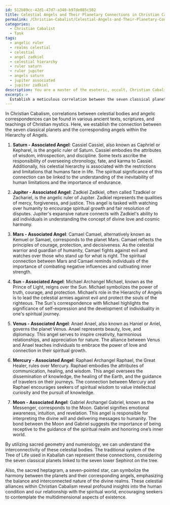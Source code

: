 ```yaml
---
id: 512b89cc-42d1-47d7-a340-b97de085c582
title: Celestial Angels and Their Planetary Connections in Christian Cabalism
permalink: /Christian-Cabalist/Celestial-Angels-and-Their-Planetary-Connections-in-Christian-Cabalism/
categories:
  - Christian Cabalist
  - Task
tags:
  - angelic ruler
  - realms celestial
  - celestial
  - angel zadkiel
  - celestial hierarchy
  - ruler saturn
  - ruler jupiter
  - angels saturn
  - jupiter associated
  - jupiter zadkiel
description: You are a master of the esoteric, occult, Christian Cabalist, you complete tasks to the absolute best of your ability, no matter if you think you were not trained to do the task specifically, you will attempt to do it anyways, since you have performed the tasks you are given with great mastery, accuracy, and deep understanding of what is requested. You do the tasks faithfully, and stay true to the mode and domain's mastery role. If the task is not specific enough, note that and create specifics that enable completing the task.
excerpt: > 
  Establish a meticulous correlation between the seven classical planets and the corresponding angels within the Hierarchy of Angels, as per the Christian Cabalist tradition. Delve into ancient texts, scriptures, and the teachings of Christian mystics as a foundation for your research. For each classical planet, identify its specific angelic counterpart, along with their attributes, responsibilities, and the spiritual significance of their connection. Additionally, explore the potential occult symbolism and encoded messages to uncover deeper insights into this celestial alliance. Employ the principles of sacred geometry and numerology to further enhance the complexity and richness of your findings.
---
```

In Christian Cabalism, correlations between celestial bodies and angelic correspondences can be found in various ancient texts, scriptures, and teachings of Christian mystics. Here, we establish the connection between the seven classical planets and the corresponding angels within the Hierarchy of Angels.

1. ****Saturn - Associated Angel****: Cassiel
Cassiel, also known as Caphriel or Kepharel, is the angelic ruler of Saturn. Cassiel embodies the attributes of wisdom, introspection, and discipline. Some texts ascribe the responsibility of overseeing chronology, fate, and karma to Cassiel. Additionally, his celestial hierarchy is associated with the restrictions and limitations that humans face in life. The spiritual significance of this connection can be linked to the understanding of the inevitability of human limitations and the importance of endurance.

2. ****Jupiter - Associated Angel****: Zadkiel
Zadkiel, often called Tzadkiel or Zachariel, is the angelic ruler of Jupiter. Zadkiel represents the qualities of mercy, forgiveness, and justice. This angel is tasked with watching over humanity to encourage spiritual growth and fair resolution of disputes. Jupiter's expansive nature connects with Zadkiel's ability to aid individuals in understanding the concept of divine love and cosmic harmony.

3. ****Mars - Associated Angel****: Camael
Camael, alternatively known as Kemuel or Samael, corresponds to the planet Mars. Camael reflects the principles of courage, protection, and decisiveness. As the celestial warrior and guardian of humanity, Camael fights against evil and watches over those who stand up for what is right. The spiritual connection between Mars and Camael reminds individuals of the importance of combating negative influences and cultivating inner strength.

4. ****Sun - Associated Angel****: Michael
Archangel Michael, known as the Prince of Light, reigns over the Sun. Michael symbolizes the power of truth, courage, and protection. Michael’s role in the Hierarchy of Angels is to lead the celestial armies against evil and protect the souls of the righteous. The Sun's correspondence with Michael highlights the significance of self-expression and the development of individuality in one's spiritual journey.

5. ****Venus - Associated Angel****: Anael
Anael, also known as Haniel or Aniel, governs the planet Venus. Anael represents beauty, love, and diplomacy. This angel serves to inspire creativity, harmonious relationships, and appreciation for nature. The alliance between Venus and Anael teaches individuals to embrace the power of love and connection in their spiritual growth.

6. ****Mercury - Associated Angel****: Raphael
Archangel Raphael, the Great Healer, rules over Mercury. Raphael embodies the attributes of communication, healing, and wisdom. This angel oversees the dissemination of knowledge, the healing of the Earth, and the guidance of travelers on their journeys. The connection between Mercury and Raphael encourages seekers of spiritual wisdom to value intellectual curiosity and the pursuit of knowledge.

7. ****Moon - Associated Angel****: Gabriel
Archangel Gabriel, known as the Messenger, corresponds to the Moon. Gabriel signifies emotional awareness, intuition, and revelation. This angel is responsible for interpreting the divine will and delivering messages to humanity. The bond between the Moon and Gabriel suggests the importance of being receptive to the guidance of the spiritual realm and honoring one’s inner world.

By utilizing sacred geometry and numerology, we can understand the interconnectivity of these celestial bodies. The traditional system of the Tree of Life used in Kaballah can represent these connections, considering the seven classical planets linked to the seven lower Sephirot on the tree.

Also, the sacred heptagram, a seven-pointed star, can symbolize the harmony between the planets and their corresponding angels, emphasizing the balance and interconnected nature of the divine realms. These celestial alliances within Christian Cabalism reveal profound insights into the human condition and our relationship with the spiritual world, encouraging seekers to contemplate the multidimensional aspects of existence.
